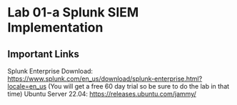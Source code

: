# Lab 01-a Splunk SIEM Implementation
## Important Links
Splunk Enterprise Download: https://www.splunk.com/en_us/download/splunk-enterprise.html?locale=en_us (You will get a free 60 day trial so be sure to do the lab in that time)
Ubuntu Server 22.04: https://releases.ubuntu.com/jammy/
